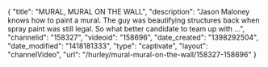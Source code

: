 {
    "title": "MURAL, MURAL ON THE WALL",
    "description": "Jason Maloney knows how to paint a mural. The guy was beautifying structures back when spray paint was still legal. So what better candidate to team up with ...",
    "channelid": "158327",
    "videoid": "158696",
    "date_created": "1398292504",
    "date_modified": "1418181333",
    "type": "captivate",
    "layout": "channelVideo",
    "url": "\/hurley\/mural-mural-on-the-wall\/158327-158696"
}